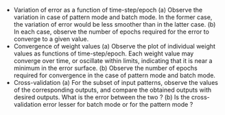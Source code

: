 - Variation of error as a function of time-step/epoch
  (a) Observe the variation in case of pattern mode and batch mode. In the former case, the variation of error would be less smoother than in the latter case.
  (b) In each case, observe the number of epochs required for the error to converge to a given value.
- Convergence of weight values
  (a) Observe the plot of individual weight values as functions of time-step/epoch. Each weight value may converge over time, or oscillate within limits, indicating that it is near a minimum in the error surface.
  (b) Observe the number of epochs required for convergence in the case of pattern mode and batch mode.
- Cross-validation
  (a) For the subset of input patterns, observe the values of the corresponding outputs, and compare the obtained outputs with desired outputs. What is the error between the two ?
  (b) Is the cross-validation error lesser for batch mode or for the pattern mode ?

